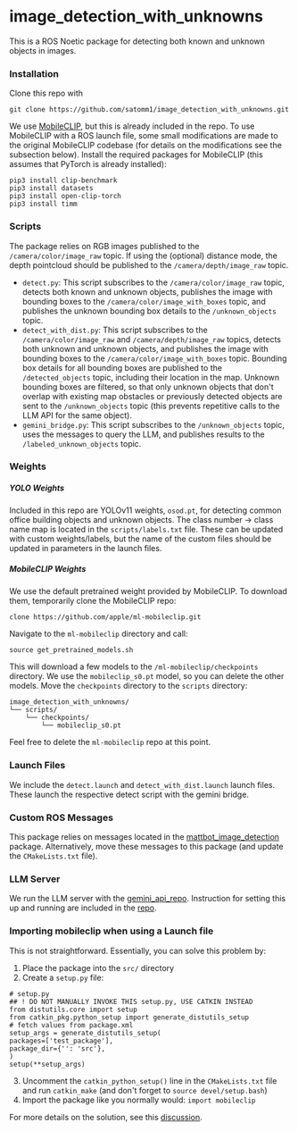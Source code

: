 # image_detection_with_unknowns
This is a ROS Noetic package for detecting both known and unknown objects in images. 

### Installation
Clone this repo with 
```
git clone https://github.com/satomm1/image_detection_with_unknowns.git
```

We use [MobileCLIP](https://github.com/satomm1/ml-mobileclip), but this is already included in the repo. To use MobileCLIP with a ROS launch file, some small modifications are made to the original MobileCLIP codebase (for details on the modifications see the subsection below). Install the required packages for MobileCLIP (this assumes that PyTorch is already installed):
```
pip3 install clip-benchmark
pip3 install datasets
pip3 install open-clip-torch
pip3 install timm
```

### Scripts
The package relies on RGB images published to the  `/camera/color/image_raw` topic. If using the (optional) distance mode, the depth pointcloud should be published to the `/camera/depth/image_raw` topic.

- `detect.py`: This script subscribes to the `/camera/color/image_raw` topic, detects both known and unknown objects, publishes the image with bounding boxes to the `/camera/color/image_with_boxes` topic, and publishes the unknown bounding box details to the `/unknown_objects` topic.
- `detect_with_dist.py`: This script subscribes to the `/camera/color/image_raw` and `/camera/depth/image_raw` topics, detects both unknown and unknown objects, and publishes the image with bounding boxes to the `/camera/color/image_with_boxes` topic. Bounding box details for all bounding boxes are published to the `/detected_objects` topic, including their location in the map. Unknown bounding boxes are filtered, so that only unknown objects that don't overlap with existing map obstacles or previously detected objects are sent to the `/unknown_objects` topic (this prevents repetitive calls to the LLM API for the same object).
- `gemini_bridge.py`: This script subscribes to the `/unknown_objects` topic, uses the messages to query the LLM, and publishes results to the `/labeled_unknown_objects` topic.

### Weights
##### YOLO Weights
Included in this repo are YOLOv11 weights, `osod.pt`, for detecting common office building objects and unknown objects. The class number -> class name map is located in the `scripts/labels.txt` file. These can be updated with custom weights/labels, but the name of the custom files should be updated in parameters in the launch files.  

##### MobileCLIP Weights
We use the default pretrained weight provided by MobileCLIP. To download them, temporarily clone the MobileCLIP repo:
```
clone https://github.com/apple/ml-mobileclip.git
```
Navigate to the `ml-mobileclip` directory and call:
```
source get_pretrained_models.sh
```
This will download a few models to the `/ml-mobileclip/checkpoints` directory. We use the `mobileclip_s0.pt` model, so you can delete the other models. Move the `checkpoints` directory to the `scripts` directory:
```
image_detection_with_unknowns/
└── scripts/
    └── checkpoints/
        └── mobileclip_s0.pt
```
Feel free to delete the `ml-mobileclip` repo at this point.

### Launch Files
We include the `detect.launch` and `detect_with_dist.launch` launch files. These launch the respective detect script with the gemini bridge.

### Custom ROS Messages
This package relies on messages located in the [mattbot_image_detection](https://github.com/satomm1/mattbot_image_detection.git) package. Alternatively, move these messages to this package (and update the `CMakeLists.txt` file).

### LLM Server
We run the LLM server with the [gemini_api_repo](https://github.com/satomm1/gemini_api.git). Instruction for setting this up and running are included in the [repo](https://github.com/satomm1/gemini_api.git).

### Importing mobileclip when using a Launch file
This is not straightforward. Essentially, you can solve this problem by:
1) Place the package into the `src/` directory
2) Create a `setup.py` file:
```
# setup.py
## ! DO NOT MANUALLY INVOKE THIS setup.py, USE CATKIN INSTEAD
from distutils.core import setup
from catkin_pkg.python_setup import generate_distutils_setup
# fetch values from package.xml
setup_args = generate_distutils_setup(
packages=['test_package'],
package_dir={'': 'src'},
)
setup(**setup_args)
```
3) Uncomment the `catkin_python_setup()` line in the `CMakeLists.txt` file and run `catkin_make` (and don't forget to `source devel/setup.bash`)
4) Import the package like you normally would: `import mobileclip`

For more details on the solution, see this [discussion](https://stackoverflow.com/questions/75275684/importing-python-files-functions-from-the-same-directory-in-ros-as-simple-as-it).